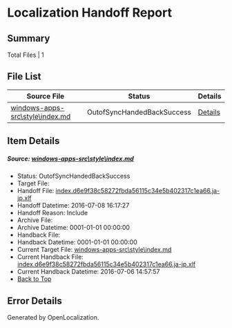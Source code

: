 # <a name='report-top'></a> Localization Handoff Report

## Summary
 Total Files | 1

## File List
 Source File | Status | Details 
 ----------- | ------ | ------- 
 [windows-apps-src\style\index.md](https://github.com/Microsoft/windows-apps/blob/0a7f655a6f122787873adac76ac4dec9d775a154/windows-apps-src/style/index.md) | OutofSyncHandedBackSuccess | [Details](#d55aab04696441dbbcba0cbda61fd599fdacec673858)

## Item Details
##### <a name='d55aab04696441dbbcba0cbda61fd599fdacec673858'></a> Source: [windows-apps-src\style\index.md](https://github.com/Microsoft/windows-apps/blob/0a7f655a6f122787873adac76ac4dec9d775a154/windows-apps-src/style/index.md)
* Status: OutofSyncHandedBackSuccess
* Target File: 
* Handoff File: [index.d6e9f38c58272fbda56115c34e5b402317c1ea66.ja-jp.xlf](https://github.com/Microsoft/WDG.handoff/blob/dba0b1d941bdb44153fe2a4da8794550bece10d6/ol-handoff/Microsoft/windows-apps.ja-jp/master/index.d6e9f38c58272fbda56115c34e5b402317c1ea66.ja-jp.xlf)
* Handoff Datetime: 2016-07-08 16:17:27
* Handoff Reason: Include
* Archive File: 
* Archive Datetime: 0001-01-01 00:00:00
* Handback File: 
* Handback Datetime: 0001-01-01 00:00:00
* Current Target File: [windows-apps-src\style\index.md](https://github.com/Microsoft/windows-apps.ja-jp/blob/50184089ee68f46cd2f416adf3a3994777b91210/windows-apps-src/style/index.md)
* Current Handback File: [index.d6e9f38c58272fbda56115c34e5b402317c1ea66.ja-jp.xlf](https://github.com/Microsoft/WDG.handback/blob/4b30c8e256811740592ee2bde985c1f06955abde/ol-handback/Microsoft/windows-apps.ja-jp/master/index.d6e9f38c58272fbda56115c34e5b402317c1ea66.ja-jp.xlf)
* Current Handback Datetime: 2016-07-06 14:57:57
* [Back to Top](#report-top)


## Error Details

Generated by OpenLocalization.

